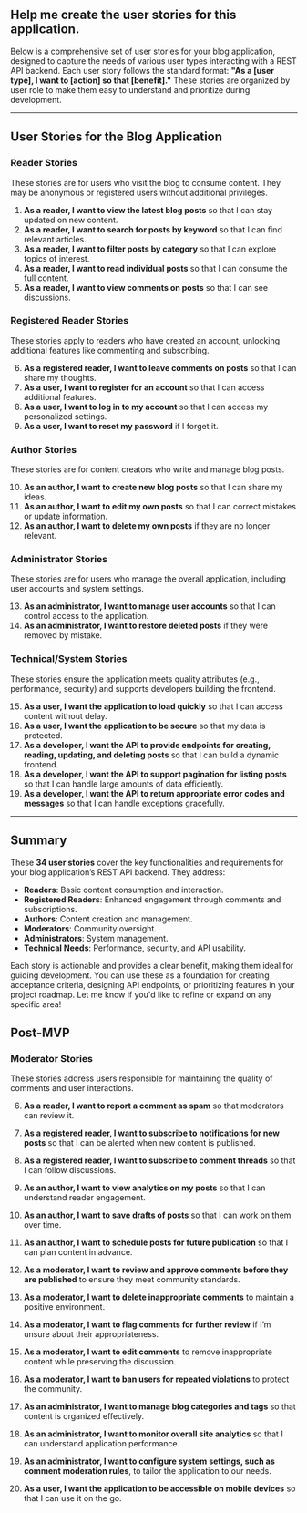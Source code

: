 ## Help me create the user stories for this application.

Below is a comprehensive set of user stories for your blog application, designed to capture the needs of various user types interacting with a REST API backend. Each user story follows the standard format: **"As a [user type], I want to [action] so that [benefit]."** These stories are organized by user role to make them easy to understand and prioritize during development.

---

## User Stories for the Blog Application

### Reader Stories
These stories are for users who visit the blog to consume content. They may be anonymous or registered users without additional privileges.

1. **As a reader, I want to view the latest blog posts** so that I can stay updated on new content.
2. **As a reader, I want to search for posts by keyword** so that I can find relevant articles.
3. **As a reader, I want to filter posts by category** so that I can explore topics of interest.
4. **As a reader, I want to read individual posts** so that I can consume the full content.
5. **As a reader, I want to view comments on posts** so that I can see discussions.

### Registered Reader Stories
These stories apply to readers who have created an account, unlocking additional features like commenting and subscribing.

6. **As a registered reader, I want to leave comments on posts** so that I can share my thoughts.
7. **As a user, I want to register for an account** so that I can access additional features.
8. **As a user, I want to log in to my account** so that I can access my personalized settings.
9. **As a user, I want to reset my password** if I forget it.

### Author Stories
These stories are for content creators who write and manage blog posts.

10. **As an author, I want to create new blog posts** so that I can share my ideas.
11. **As an author, I want to edit my own posts** so that I can correct mistakes or update information.
12. **As an author, I want to delete my own posts** if they are no longer relevant.

### Administrator Stories
These stories are for users who manage the overall application, including user accounts and system settings.

13. **As an administrator, I want to manage user accounts** so that I can control access to the application.
14. **As an administrator, I want to restore deleted posts** if they were removed by mistake.

### Technical/System Stories
These stories ensure the application meets quality attributes (e.g., performance, security) and supports developers building the frontend.

15. **As a user, I want the application to load quickly** so that I can access content without delay.
16. **As a user, I want the application to be secure** so that my data is protected.
17. **As a developer, I want the API to provide endpoints for creating, reading, updating, and deleting posts** so that I can build a dynamic frontend.
18. **As a developer, I want the API to support pagination for listing posts** so that I can handle large amounts of data efficiently.
19. **As a developer, I want the API to return appropriate error codes and messages** so that I can handle exceptions gracefully.

---

## Summary
These **34 user stories** cover the key functionalities and requirements for your blog application’s REST API backend. They address:
- **Readers**: Basic content consumption and interaction.
- **Registered Readers**: Enhanced engagement through comments and subscriptions.
- **Authors**: Content creation and management.
- **Moderators**: Community oversight.
- **Administrators**: System management.
- **Technical Needs**: Performance, security, and API usability.

Each story is actionable and provides a clear benefit, making them ideal for guiding development. You can use these as a foundation for creating acceptance criteria, designing API endpoints, or prioritizing features in your project roadmap. Let me know if you'd like to refine or expand on any specific area!

## Post-MVP

### Moderator Stories
These stories address users responsible for maintaining the quality of comments and user interactions.

6. **As a reader, I want to report a comment as spam** so that moderators can review it.
8. **As a registered reader, I want to subscribe to notifications for new posts** so that I can be alerted when new content is published.
9. **As a registered reader, I want to subscribe to comment threads** so that I can follow discussions.

16. **As an author, I want to view analytics on my posts** so that I can understand reader engagement.
17. **As an author, I want to save drafts of posts** so that I can work on them over time.
18. **As an author, I want to schedule posts for future publication** so that I can plan content in advance.

19. **As a moderator, I want to review and approve comments before they are published** to ensure they meet community standards.
20. **As a moderator, I want to delete inappropriate comments** to maintain a positive environment.
21. **As a moderator, I want to flag comments for further review** if I’m unsure about their appropriateness.
22. **As a moderator, I want to edit comments** to remove inappropriate content while preserving the discussion.
23. **As a moderator, I want to ban users for repeated violations** to protect the community.
25. **As an administrator, I want to manage blog categories and tags** so that content is organized effectively.
26. **As an administrator, I want to monitor overall site analytics** so that I can understand application performance.
27. **As an administrator, I want to configure system settings, such as comment moderation rules**, to tailor the application to our needs.
31. **As a user, I want the application to be accessible on mobile devices** so that I can use it on the go.

